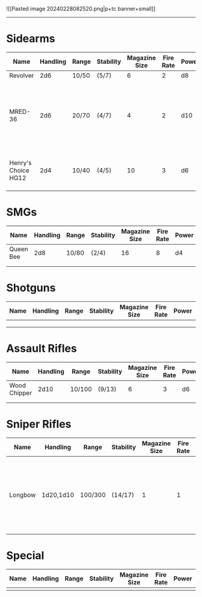 ![[Pasted image 20240228082520.png|p+tc banner+small]]
____
# Sidearms

| **Name**            | **Handling** | **Range** | **Stability** | **Magazine Size** | **Fire Rate** | **Power** | **Size** | **Notes**                                                              |
| ------------------- | ------------ | --------- | ------------- | ----------------- | ------------- | --------- | -------- | ---------------------------------------------------------------------- |
| Revolver            | 2d6          | 10/50     | (5/7)         | 6                 | 2             | d8        | Small    |                                                                        |
| MRED-36             | 2d6          | 20/70     | (4/7)         | 4                 | 2             | d10       | Small    | A small handheld railgun. MRED stands for "Mini Rail Expulsion Device" |
| Henry's Choice HG12 | 2d4          | 10/40     | (4/5)         | 10                | 3             | d6        | Small    | Reliable, fast, light.<br>*Quick Draw*                                 |
# SMGs

| **Name**  | **Handling** | **Range** | **Stability** | **Magazine Size** | **Fire Rate** | **Power** | **Size** | **Notes** |
| --------- | ------------ | --------- | ------------- | ----------------- | ------------- | --------- | -------- | --------- |
| Queen Bee | 2d8          | 10/80     | (2/4)         | 16                | 8             | d4        | Medium   |           |
|           |              |           |               |                   |               |           |          |           |
|           |              |           |               |                   |               |           |          |           |
# Shotguns

| **Name** | **Handling** | **Range** | **Stability** | **Magazine Size** | **Fire Rate** | **Power** | **Size** | **Notes** |
| -------- | ------------ | --------- | ------------- | ----------------- | ------------- | --------- | -------- | --------- |
|          |              |           |               |                   |               |           |          |           |
|          |              |           |               |                   |               |           |          |           |
|          |              |           |               |                   |               |           |          |           |
# Assault Rifles
| **Name**     | **Handling** | **Range** | **Stability** | **Magazine Size** | **Fire Rate** | **Power** | **Size** | **Notes** |
| ------------ | ------------ | --------- | ------------- | ----------------- | ------------- | --------- | -------- | --------- |
| Wood Chipper | 2d10         | 10/100    | (9/13)        | 6                 | 3             | d6        |          |           |
|              |              |           |               |                   |               |           |          |           |
|              |              |           |               |                   |               |           |          |           |
# Sniper Rifles

| **Name** | **Handling** | **Range** | **Stability** | **Magazine Size** | **Fire Rate** | **Power** | **Size** | **Notes**                                                            |
| -------- | ------------ | --------- | ------------- | ----------------- | ------------- | --------- | -------- | -------------------------------------------------------------------- |
| Longbow  | 1d20,1d10    | 100/300   | (14/17)       | 1                 | 1             | 1d8+10    |          | Hold Breath: Spend an extra stamina to increase your stability by 2. |
# Special

| **Name** | **Handling** | **Range** | **Stability** | **Magazine Size** | **Fire Rate** | **Power** | **Size** | **Notes** |
| -------- | ------------ | --------- | ------------- | ----------------- | ------------- | --------- | -------- | --------- |
|          |              |           |               |                   |               |           |          |           |